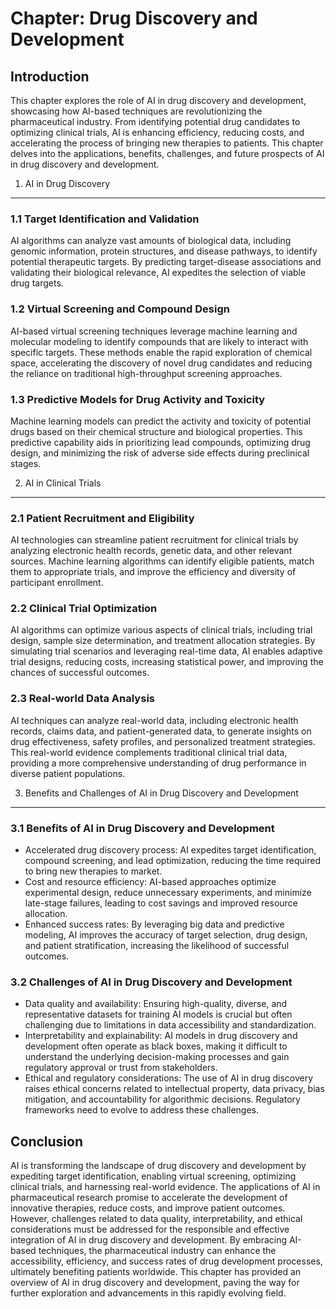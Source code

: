 Chapter: Drug Discovery and Development
=======================================

Introduction
------------

This chapter explores the role of AI in drug discovery and development, showcasing how AI-based techniques are revolutionizing the pharmaceutical industry. From identifying potential drug candidates to optimizing clinical trials, AI is enhancing efficiency, reducing costs, and accelerating the process of bringing new therapies to patients. This chapter delves into the applications, benefits, challenges, and future prospects of AI in drug discovery and development.

1. AI in Drug Discovery
-----------------------

### 1.1 Target Identification and Validation

AI algorithms can analyze vast amounts of biological data, including genomic information, protein structures, and disease pathways, to identify potential therapeutic targets. By predicting target-disease associations and validating their biological relevance, AI expedites the selection of viable drug targets.

### 1.2 Virtual Screening and Compound Design

AI-based virtual screening techniques leverage machine learning and molecular modeling to identify compounds that are likely to interact with specific targets. These methods enable the rapid exploration of chemical space, accelerating the discovery of novel drug candidates and reducing the reliance on traditional high-throughput screening approaches.

### 1.3 Predictive Models for Drug Activity and Toxicity

Machine learning models can predict the activity and toxicity of potential drugs based on their chemical structure and biological properties. This predictive capability aids in prioritizing lead compounds, optimizing drug design, and minimizing the risk of adverse side effects during preclinical stages.

2. AI in Clinical Trials
------------------------

### 2.1 Patient Recruitment and Eligibility

AI technologies can streamline patient recruitment for clinical trials by analyzing electronic health records, genetic data, and other relevant sources. Machine learning algorithms can identify eligible patients, match them to appropriate trials, and improve the efficiency and diversity of participant enrollment.

### 2.2 Clinical Trial Optimization

AI algorithms can optimize various aspects of clinical trials, including trial design, sample size determination, and treatment allocation strategies. By simulating trial scenarios and leveraging real-time data, AI enables adaptive trial designs, reducing costs, increasing statistical power, and improving the chances of successful outcomes.

### 2.3 Real-world Data Analysis

AI techniques can analyze real-world data, including electronic health records, claims data, and patient-generated data, to generate insights on drug effectiveness, safety profiles, and personalized treatment strategies. This real-world evidence complements traditional clinical trial data, providing a more comprehensive understanding of drug performance in diverse patient populations.

3. Benefits and Challenges of AI in Drug Discovery and Development
------------------------------------------------------------------

### 3.1 Benefits of AI in Drug Discovery and Development

* Accelerated drug discovery process: AI expedites target identification, compound screening, and lead optimization, reducing the time required to bring new therapies to market.
* Cost and resource efficiency: AI-based approaches optimize experimental design, reduce unnecessary experiments, and minimize late-stage failures, leading to cost savings and improved resource allocation.
* Enhanced success rates: By leveraging big data and predictive modeling, AI improves the accuracy of target selection, drug design, and patient stratification, increasing the likelihood of successful outcomes.

### 3.2 Challenges of AI in Drug Discovery and Development

* Data quality and availability: Ensuring high-quality, diverse, and representative datasets for training AI models is crucial but often challenging due to limitations in data accessibility and standardization.
* Interpretability and explainability: AI models in drug discovery and development often operate as black boxes, making it difficult to understand the underlying decision-making processes and gain regulatory approval or trust from stakeholders.
* Ethical and regulatory considerations: The use of AI in drug discovery raises ethical concerns related to intellectual property, data privacy, bias mitigation, and accountability for algorithmic decisions. Regulatory frameworks need to evolve to address these challenges.

Conclusion
----------

AI is transforming the landscape of drug discovery and development by expediting target identification, enabling virtual screening, optimizing clinical trials, and harnessing real-world evidence. The applications of AI in pharmaceutical research promise to accelerate the development of innovative therapies, reduce costs, and improve patient outcomes. However, challenges related to data quality, interpretability, and ethical considerations must be addressed for the responsible and effective integration of AI in drug discovery and development. By embracing AI-based techniques, the pharmaceutical industry can enhance the accessibility, efficiency, and success rates of drug development processes, ultimately benefiting patients worldwide. This chapter has provided an overview of AI in drug discovery and development, paving the way for further exploration and advancements in this rapidly evolving field.
